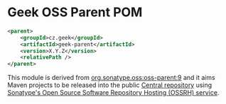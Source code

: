 # Geek OSS Parent POM

```xml
<parent>
    <groupId>cz.geek</groupId>
    <artifactId>geek-parent</artifactId>
    <version>X.Y.Z</version>
    <relativePath />
</parent>
```


This module is derived from [org.sonatype.oss:oss-parent:9](http://repo1.maven.org/maven2/org/sonatype/oss/oss-parent/9/oss-parent-9.pom) 
and it aims Maven projects to be released into the public [Central repository](http://central.sonatype.org/)
using [Sonatype's Open Source Software Repository Hosting (OSSRH) service](http://central.sonatype.org/pages/ossrh-guide.html).

